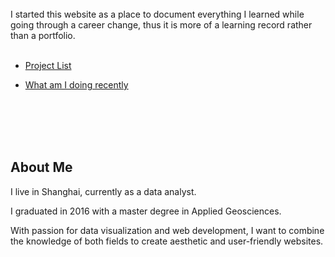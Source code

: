 <!-- # Welcome to the Lane -->
<br/>
I started this website as a place to document everything I learned while going through a career change,
thus it is more of a learning record rather than a portfolio.
<br/><br/>

- [Project List](project.md)
<!-- - [Personalized Data Science Learning Path](post/main.md) -->
- [What am I doing recently](now.md)



<br/><br/></br></br>
## About Me
I live in Shanghai, currently as a data analyst.

I graduated in 2016 with a master degree in Applied Geosciences.

With passion for data visualization and web development, I want to combine the knowledge of both fields to create aesthetic and user-friendly websites.

